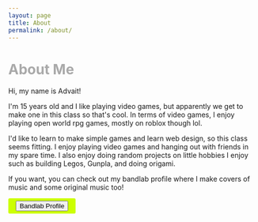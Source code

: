 ```yaml
---
layout: page
title: About
permalink: /about/
---
```


<h1 style="color:DarkGrey">About Me</h1>
Hi, my name is Advait!

<p>I'm 15 years old and I like playing video games, but apparently we get to make one in this class so that's cool. In terms of video games, I enjoy playing open world rpg games, mostly on roblox though lol.

  I'd like to learn to make simple games and learn web design, so this class seems fitting. I enjoy playing video games and hanging out with friends in my spare time. I also enjoy doing random projects on little hobbies I enjoy such as building Legos, Gunpla, and doing origami.<p>

  If you want, you can check out my bandlab profile where I make covers of music and some original music too! 
  
  <a href="https://bandlab.com/spektral05" target="_blank" class="button">
  <button>Bandlab Profile</button>
  </a>
  <style>
.button {
  display: inline-block;
  padding: 5px 15px;
  background-color: #ccff00;
  color: white;
  text-decoration: none;
  border: none;
  border-radius: 3px;
  cursor: pointer;
  font-size: 16px; 
  
<img src="https://www.lego.com/cdn/cs/set/assets/blt17452f7f0b4a4d08/71799.png">
<img src="https://cdn11.bigcommerce.com/s-6k3asdl2tq/images/stencil/1280x1280/products/18125/24974/1__33236.1720455634.jpg?c=1">
<img src="https://i.ytimg.com/vi/xbPeKkheWk0/maxresdefault.jpg">

<p>I was born in Boston, Massachusetts on November 29, 2009. I moved to New York in 2011 and San Diego in 2015. I went to Del Sur Elementary for elementary school and Oak Valley for middle school. I have a tightknit group of friends that I've been friends with for the last 6 years. Honestly, I couldnt've asked for better friends. Anyway, some games I like to play are Brawl Stars, Roblox, Pokémon, and Eve. I love doing anything that requires creativity or patience, but if you meet me in real life you'll think I'm super impatient (lol). Anyway, that's pretty much it.  <p>